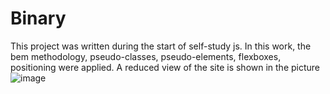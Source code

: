 # Binary
This project was written during the start of self-study js.
In this work, the bem methodology, pseudo-classes, pseudo-elements, flexboxes, positioning were applied.
A reduced view of the site is shown in the picture
![image](https://user-images.githubusercontent.com/48655896/130196929-a05c4312-c3a5-4881-b3a8-c843e648a97f.png)
